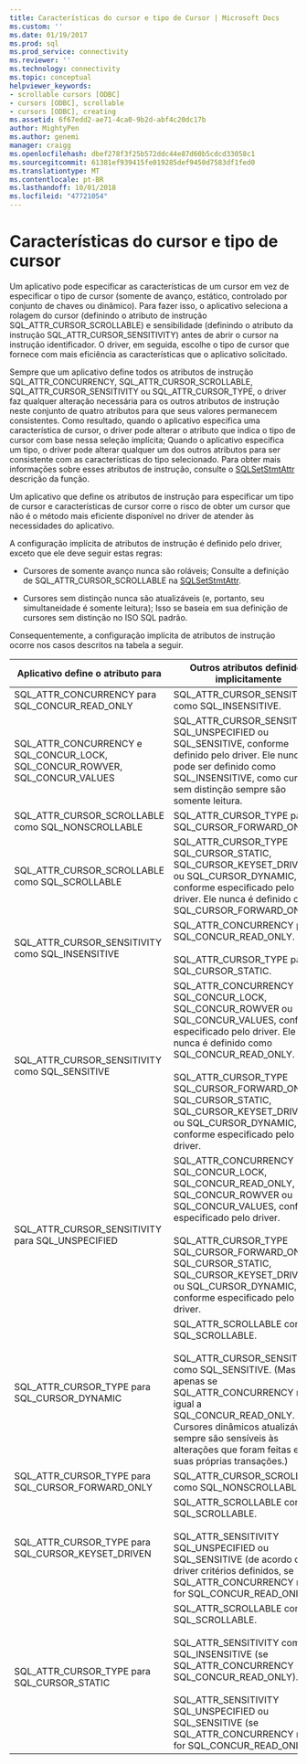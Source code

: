 ```yaml
---
title: Características do cursor e tipo de Cursor | Microsoft Docs
ms.custom: ''
ms.date: 01/19/2017
ms.prod: sql
ms.prod_service: connectivity
ms.reviewer: ''
ms.technology: connectivity
ms.topic: conceptual
helpviewer_keywords:
- scrollable cursors [ODBC]
- cursors [ODBC], scrollable
- cursors [ODBC], creating
ms.assetid: 6f67edd2-ae71-4ca0-9b2d-abf4c20dc17b
author: MightyPen
ms.author: genemi
manager: craigg
ms.openlocfilehash: dbef278f3f25b572ddc44e87d60b5cdcd33058c1
ms.sourcegitcommit: 61381ef939415fe019285def9450d7583df1fed0
ms.translationtype: MT
ms.contentlocale: pt-BR
ms.lasthandoff: 10/01/2018
ms.locfileid: "47721054"
---
```

# <a name="cursor-characteristics-and-cursor-type"></a>Características do cursor e tipo de cursor
Um aplicativo pode especificar as características de um cursor em vez de especificar o tipo de cursor (somente de avanço, estático, controlado por conjunto de chaves ou dinâmico). Para fazer isso, o aplicativo seleciona a rolagem do cursor (definindo o atributo de instrução SQL_ATTR_CURSOR_SCROLLABLE) e sensibilidade (definindo o atributo da instrução SQL_ATTR_CURSOR_SENSITIVITY) antes de abrir o cursor na instrução identificador. O driver, em seguida, escolhe o tipo de cursor que fornece com mais eficiência as características que o aplicativo solicitado.  
  
 Sempre que um aplicativo define todos os atributos de instrução SQL_ATTR_CONCURRENCY, SQL_ATTR_CURSOR_SCROLLABLE, SQL_ATTR_CURSOR_SENSITIVITY ou SQL_ATTR_CURSOR_TYPE, o driver faz qualquer alteração necessária para os outros atributos de instrução neste conjunto de quatro atributos para que seus valores permanecem consistentes. Como resultado, quando o aplicativo especifica uma característica de cursor, o driver pode alterar o atributo que indica o tipo de cursor com base nessa seleção implícita; Quando o aplicativo especifica um tipo, o driver pode alterar qualquer um dos outros atributos para ser consistente com as características do tipo selecionado. Para obter mais informações sobre esses atributos de instrução, consulte o [SQLSetStmtAttr](../../../odbc/reference/syntax/sqlsetstmtattr-function.md) descrição da função.  
  
 Um aplicativo que define os atributos de instrução para especificar um tipo de cursor e características de cursor corre o risco de obter um cursor que não é o método mais eficiente disponível no driver de atender às necessidades do aplicativo.  
  
 A configuração implícita de atributos de instrução é definido pelo driver, exceto que ele deve seguir estas regras:  
  
-   Cursores de somente avanço nunca são roláveis; Consulte a definição de SQL_ATTR_CURSOR_SCROLLABLE na [SQLSetStmtAttr](../../../odbc/reference/syntax/sqlsetstmtattr-function.md).  
  
-   Cursores sem distinção nunca são atualizáveis (e, portanto, seu simultaneidade é somente leitura); Isso se baseia em sua definição de cursores sem distinção no ISO SQL padrão.  
  
 Consequentemente, a configuração implícita de atributos de instrução ocorre nos casos descritos na tabela a seguir.  
  
|Aplicativo define o atributo para|Outros atributos definidos implicitamente|  
|-----------------------------------|-------------------------------------|  
|SQL_ATTR_CONCURRENCY para SQL_CONCUR_READ_ONLY|SQL_ATTR_CURSOR_SENSITIVITY como SQL_INSENSITIVE.|  
|SQL_ATTR_CONCURRENCY e SQL_CONCUR_LOCK, SQL_CONCUR_ROWVER, SQL_CONCUR_VALUES|SQL_ATTR_CURSOR_SENSITIVITY SQL_UNSPECIFIED ou SQL_SENSITIVE, conforme definido pelo driver. Ele nunca pode ser definido como SQL_INSENSITIVE, como cursores sem distinção sempre são somente leitura.|  
|SQL_ATTR_CURSOR_SCROLLABLE como SQL_NONSCROLLABLE|SQL_ATTR_CURSOR_TYPE para SQL_CURSOR_FORWARD_ONLY|  
|SQL_ATTR_CURSOR_SCROLLABLE como SQL_SCROLLABLE|SQL_ATTR_CURSOR_TYPE SQL_CURSOR_STATIC, SQL_CURSOR_KEYSET_DRIVEN ou SQL_CURSOR_DYNAMIC, conforme especificado pelo driver. Ele nunca é definido como SQL_CURSOR_FORWARD_ONLY.|  
|SQL_ATTR_CURSOR_SENSITIVITY como SQL_INSENSITIVE|SQL_ATTR_CONCURRENCY para SQL_CONCUR_READ_ONLY.<br /><br /> SQL_ATTR_CURSOR_TYPE para SQL_CURSOR_STATIC.|  
|SQL_ATTR_CURSOR_SENSITIVITY como SQL_SENSITIVE|SQL_ATTR_CONCURRENCY SQL_CONCUR_LOCK, SQL_CONCUR_ROWVER ou SQL_CONCUR_VALUES, conforme especificado pelo driver. Ele nunca é definido como SQL_CONCUR_READ_ONLY.<br /><br /> SQL_ATTR_CURSOR_TYPE SQL_CURSOR_FORWARD_ONLY, SQL_CURSOR_STATIC, SQL_CURSOR_KEYSET_DRIVEN ou SQL_CURSOR_DYNAMIC, conforme especificado pelo driver.|  
|SQL_ATTR_CURSOR_SENSITIVITY para SQL_UNSPECIFIED|SQL_ATTR_CONCURRENCY SQL_CONCUR_LOCK, SQL_CONCUR_READ_ONLY, SQL_CONCUR_ROWVER ou SQL_CONCUR_VALUES, conforme especificado pelo driver.<br /><br /> SQL_ATTR_CURSOR_TYPE SQL_CURSOR_FORWARD_ONLY, SQL_CURSOR_STATIC, SQL_CURSOR_KEYSET_DRIVEN ou SQL_CURSOR_DYNAMIC, conforme especificado pelo driver.|  
|SQL_ATTR_CURSOR_TYPE para SQL_CURSOR_DYNAMIC|SQL_ATTR_SCROLLABLE como SQL_SCROLLABLE.<br /><br /> SQL_ATTR_CURSOR_SENSITIVITY como SQL_SENSITIVE. (Mas apenas se SQL_ATTR_CONCURRENCY não é igual a SQL_CONCUR_READ_ONLY. Cursores dinâmicos atualizáveis sempre são sensíveis às alterações que foram feitas em suas próprias transações.)|  
|SQL_ATTR_CURSOR_TYPE para SQL_CURSOR_FORWARD_ONLY|SQL_ATTR_CURSOR_SCROLLABLE como SQL_NONSCROLLABLE.|  
|SQL_ATTR_CURSOR_TYPE para SQL_CURSOR_KEYSET_DRIVEN|SQL_ATTR_SCROLLABLE como SQL_SCROLLABLE.<br /><br /> SQL_ATTR_SENSITIVITY SQL_UNSPECIFIED ou SQL_SENSITIVE (de acordo com driver critérios definidos, se SQL_ATTR_CONCURRENCY não for SQL_CONCUR_READ_ONLY).|  
|SQL_ATTR_CURSOR_TYPE para SQL_CURSOR_STATIC|SQL_ATTR_SCROLLABLE como SQL_SCROLLABLE.<br /><br /> SQL_ATTR_SENSITIVITY como SQL_INSENSITIVE (se SQL_ATTR_CONCURRENCY SQL_CONCUR_READ_ONLY).<br /><br /> SQL_ATTR_SENSITIVITY SQL_UNSPECIFIED ou SQL_SENSITIVE (se SQL_ATTR_CONCURRENCY não for SQL_CONCUR_READ_ONLY).|
